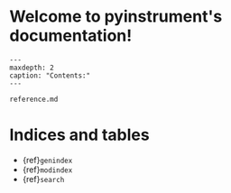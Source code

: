 Welcome to pyinstrument's documentation!
========================================

```{toctree}
---
maxdepth: 2
caption: "Contents:"
---

reference.md
```

Indices and tables
==================

* {ref}`genindex`
* {ref}`modindex`
* {ref}`search`
